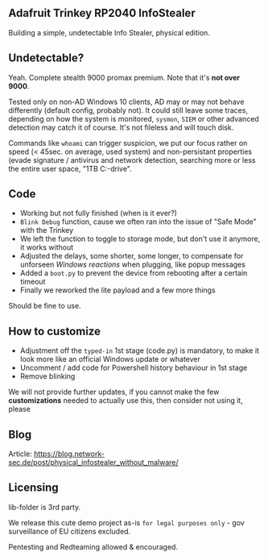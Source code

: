 ## Adafruit Trinkey RP2040 InfoStealer
Building a simple, undetectable Info Stealer, physical edition.

## Undetectable?
Yeah. Complete stealth 9000 promax premium. Note that it's **not over 9000**. 

Tested only on non-AD Windows 10 clients, AD may or may not behave differently (default config, probably not). It could still leave some traces, depending on how the system is monitored, `sysmon`, `SIEM` or other advanced detection may catch it of course. It's not fileless and will touch disk. 

Commands like `whoami` can trigger suspicion, we put our focus rather on speed (< 45sec. on average, used system) and non-persistant properties (evade signature / antivirus and network detection, searching more or less the entire user space, "1TB C:-drive". 

## Code
- Working but not fully finished (when is it ever?)
- `Blink Debug` function, cause we often ran into the issue of "Safe Mode" with the Trinkey
- We left the function to toggle to storage mode, but don't use it anymore, it works without
- Adjusted the delays, some shorter, some longer, to compensate for unforseen *Windows reactions* when plugging, like popup messages
- Added a `boot.py` to prevent the device from rebooting after a certain timeout
- Finally we reworked the lite payload and a few more things

Should be fine to use. 

## How to customize
- Adjustment off the `typed-in` 1st stage (code.py) is mandatory, to make it look more like an official Windows update or whatever
- Uncomment / add code for Powershell history behaviour in 1st stage
- Remove blinking

We will not provide further updates, if you cannot make the few **customizations** needed to actually use this, then consider not using it, please 

## Blog
Article: https://blog.network-sec.de/post/physical_infostealer_without_malware/

## Licensing
lib-folder is 3rd party. 

We release this cute demo project as-is `for legal purposes only` - gov surveillance of EU citizens excluded. 

Pentesting and Redteaming allowed & encouraged. 

